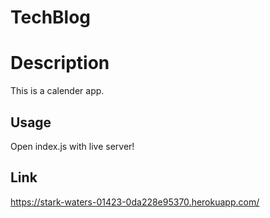 # TechBlog

# Description

This is a calender app.

## Usage

Open index.js with live server!

## Link

https://stark-waters-01423-0da228e95370.herokuapp.com/
